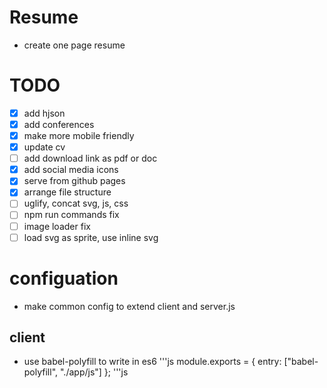 # Resume
 - create one page resume
 
# TODO
- [x] add hjson
- [x] add conferences
- [x] make more mobile friendly
- [x] update cv
- [ ] add download link as pdf or doc
- [x] add social media icons
- [x] serve from github pages
- [x] arrange file structure
- [ ] uglify, concat svg, js, css
- [ ] npm run commands fix
- [ ] image loader fix	
- [ ] load svg as sprite, use inline svg

# configuation
- make common config to extend client and server.js

## client
- use babel-polyfill to write in es6
'''js
module.exports = {
  entry: ["babel-polyfill", "./app/js"]
};
'''js


